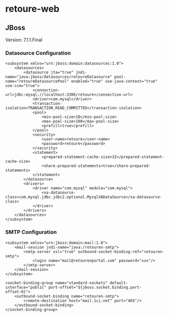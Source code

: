 # retoure-web

## JBoss

Version: 7.1.1.Final

### Datasource Configuration

    <subsystem xmlns="urn:jboss:domain:datasources:1.0">
        <datasources>
            <datasource jta="true" jndi-name="java:jboss/datasources/retoureDatasource" pool-name="retoureDatasourcePool" enabled="true" use-java-context="true" use-ccm="true">
                <connection-url>jdbc:mysql://localhost:3306/retoure</connection-url>
                <driver>com.mysql</driver>
                <transaction-isolation>TRANSACTION_READ_COMMITTED</transaction-isolation>
                <pool>
                    <min-pool-size>10</min-pool-size>
                    <max-pool-size>100</max-pool-size>
                    <prefill>true</prefill>
                </pool>
                <security>
                    <user-name>retoure</user-name>
                    <password>retoure</password>
                </security>
                <statement>
                    <prepared-statement-cache-size>32</prepared-statement-cache-size>
                    <share-prepared-statements>true</share-prepared-statements>
                </statement>
            </datasource>
            <drivers>
                <driver name="com.mysql" module="com.mysql">
                    <xa-datasource-class>com.mysql.jdbc.jdbc2.optional.MysqlXADataSource</xa-datasource-class>
                </driver>
            </drivers>
        </datasources>
    </subsystem>

### SMTP Configuration

    <subsystem xmlns="urn:jboss:domain:mail:1.0">
        <mail-session jndi-name="java:/retouren-smtp">
            <smtp-server ssl="true" outbound-socket-binding-ref="retouren-smtp">
                <login name="mail@retourenportal.com" password="xxx"/>
            </smtp-server>
        </mail-session>
    </subsystem>

    <socket-binding-group name="standard-sockets" default-interface="public" port-offset="${jboss.socket.binding.port-offset:0}">
        <outbound-socket-binding name="retouren-smtp">
            <remote-destination host="mail.1ci.net" port="465"/>
        </outbound-socket-binding>
    </socket-binding-group>
